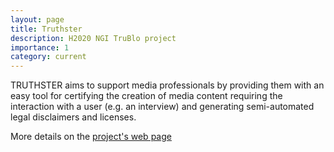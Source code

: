 ```yaml
---
layout: page
title: Truthster
description: H2020 NGI TruBlo project
importance: 1
category: current
---
```

TRUTHSTER aims to support media professionals by providing them with an easy tool for certifying the creation of media content requiring the interaction with a user (e.g. an interview) and generating semi-automated legal disclaimers and licenses.

More details on the [project's web page](https://www.trublo.eu/truthster/)